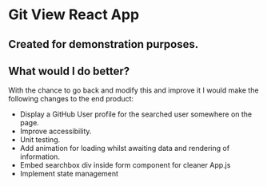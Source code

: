 # Git View React App

## Created for demonstration purposes.

## What would I do better?

With the chance to go back and modify this and improve it I would make the following changes to the end product:

- Display a GitHub User profile for the searched user somewhere on the page.
- Improve accessibility.
- Unit testing.
- Add animation for loading whilst awaiting data and rendering of information.
- Embed searchbox div inside form component for cleaner App.js
- Implement state management
